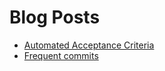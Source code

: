 # Blog Posts

* [Automated Acceptance Criteria](automated-acceptance-criteria.html)
* [Frequent commits](frequent-commits.html)
